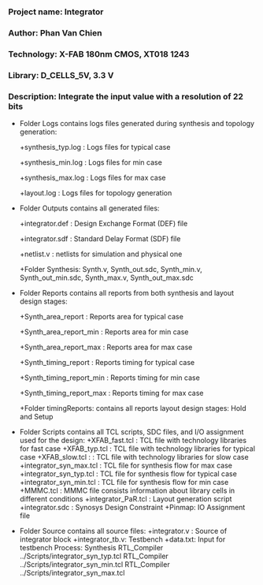 ### Project name: Integrator
### Author: Phan Van Chien
### Technology: X-FAB 180nm CMOS, XT018 1243
### Library: D_CELLS_5V, 3.3 V
### Description: Integrate the input value with a resolution of 22 bits

- Folder Logs contains logs files generated during synthesis and topology generation: 

	+synthesis_typ.log : Logs files for typical case

	+synthesis_min.log : Logs files for min case

	+synthesis_max.log : Logs files for max case

	+layout.log	   : Logs files for topology generation 
- Folder Outputs contains all generated files:

	+integrator.def :  Design Exchange Format (DEF) file

	+integrator.sdf	:  Standard Delay Format (SDF) file

	+netlist.v      :  netlists for simulation and physical one

	+Folder Synthesis: Synth.v, Synth_out.sdc, Synth_min.v, Synth_out_min.sdc, Synth_max.v, Synth_out_max.sdc
- Folder Reports contains all reports from both synthesis and layout design stages:

	+Synth_area_report     : Reports area for typical case

	+Synth_area_report_min : Reports area for min case

	+Synth_area_report_max : Reports area for max case

	+Synth_timing_report     : Reports timing for typical case

	+Synth_timing_report_min : Reports timing for min case

	+Synth_timing_report_max : Reports timing for max case

	+Folder timingReports: contains all reports layout design stages: Hold and Setup 
- Folder Scripts contains all TCL scripts, SDC files, and I/O assignment used for the design:
	+XFAB_fast.tcl : TCL file with technology libraries for fast case 
	+XFAB_typ.tcl  : TCL file with technology libraries for typical case
	+XFAB_slow.tcl : : TCL file with technology libraries for slow case
	+integrator_syn_max.tcl : TCL file for synthesis flow for max case
	+integrator_syn_typ.tcl : TCL file for synthesis flow for typical case
	+integrator_syn_min.tcl : TCL file for synthesis flow for min case
	+MMMC.tcl : MMMC file consists information about library cells in different conditions
	+integrator_PaR.tcl : Layout generation script
	+integrator.sdc : Synosys Design Constraint
	+Pinmap:   IO Assignment file
- Folder Source contains all source files:
	+integrator.v : Source of integrator block
	+integrator_tb.v: Testbench
	+data.txt: Input for testbench
Process:
Synthesis
	RTL_Compiler ../Scripts/integrator_syn_typ.tcl
	RTL_Compiler ../Scripts/integrator_syn_min.tcl
	RTL_Compiler ../Scripts/integrator_syn_max.tcl
